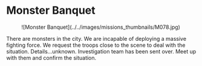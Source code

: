 # Monster Banquet

<figure markdown>
  ![Monster Banquet](../../images/missions_thumbnails/M078.jpg)
</figure>

There are monsters in the city.
We are incapable of deploying a massive fighting force. We request the troops close to the scene to deal with the situation.
Details...unknown.
Investigation team has been sent over. Meet up with them and confirm the situation.
